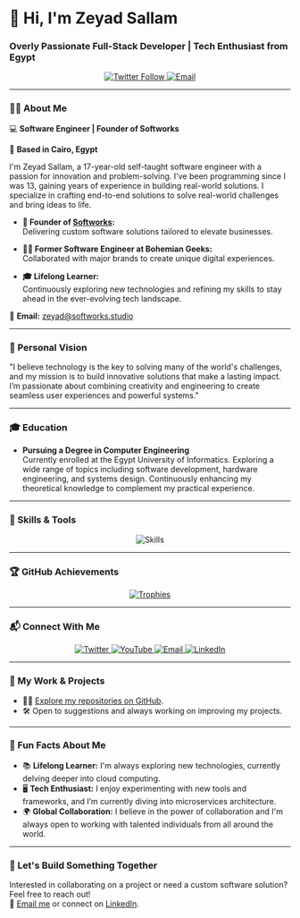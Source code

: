 # 👋 Hi, I'm Zeyad Sallam
### Overly Passionate Full-Stack Developer | Tech Enthusiast from Egypt

<p align="center">
  <a href="https://twitter.com/zeyadsallam0" target="_blank">
    <img src="https://img.shields.io/twitter/follow/zeyadsallam0?logo=twitter&style=for-the-badge" alt="Twitter Follow" />
  </a>
  <a href="mailto:zeyadsallam20@gmail.com">
    <img src="https://img.shields.io/badge/Email-zeyadsallam20@gmail.com-red?style=for-the-badge&logo=gmail" alt="Email" />
  </a>
</p>

---

### 👨‍💻 About Me

💻 **Software Engineer | Founder of Softworks**

📍 **Based in Cairo, Egypt**  

I'm Zeyad Sallam, a 17-year-old self-taught software engineer with a passion for innovation and problem-solving. I've been programming since I was 13, gaining years of experience in building real-world solutions. I specialize in crafting end-to-end solutions to solve real-world challenges and bring ideas to life.

- **🚀 Founder of [Softworks](https://softworks.studio):**  
  Delivering custom software solutions tailored to elevate businesses.  

- **👨‍💻 Former Software Engineer at Bohemian Geeks:**  
  Collaborated with major brands to create unique digital experiences.  

- **🎓 Lifelong Learner:**  
  Continuously exploring new technologies and refining my skills to stay ahead in the ever-evolving tech landscape.

📧 **Email:** [zeyad@softworks.studio](mailto:zeyad@softworks.studio)

---

### 🌟 Personal Vision

"I believe technology is the key to solving many of the world's challenges, and my mission is to build innovative solutions that make a lasting impact. I’m passionate about combining creativity and engineering to create seamless user experiences and powerful systems."

---

### 🎓 Education

- **Pursuing a Degree in Computer Engineering**  
  Currently enrolled at the Egypt University of Informatics. Exploring a wide range of topics including software development, hardware engineering, and systems design. Continuously enhancing my theoretical knowledge to complement my practical experience.

---

### 🚀 Skills & Tools

<p align="center">
  <img src="https://skillicons.dev/icons?i=react,nextjs,nodejs,typescript,aws,python,docker,kubernetes,flutter,firebase,graphql,linux,postgresql,mongodb" alt="Skills" />
</p>

---

### 🏆 GitHub Achievements

<p align="center">
  <a href="https://github-profile-trophy.vercel.app/?username=zeyadsallam">
    <img src="https://github-profile-trophy.vercel.app/?username=zeyadsallam&theme=radical&no-frame=true&no-bg=true&margin-w=15&margin-h=15" alt="Trophies" />
  </a>
</p>

---

### 📬 Connect With Me

<p align="center">
  <a href="https://twitter.com/zeyadsallam0" target="_blank">
    <img src="https://img.shields.io/badge/Twitter-1DA1F2?style=for-the-badge&logo=twitter&logoColor=white" alt="Twitter" />
  </a>
  <a href="https://www.youtube.com/@codatutorial" target="_blank">
    <img src="https://img.shields.io/badge/YouTube-FF0000?style=for-the-badge&logo=youtube&logoColor=white" alt="YouTube" />
  </a>
  <a href="mailto:zeyad@softworks.studio">
    <img src="https://img.shields.io/badge/Email-D14836?style=for-the-badge&logo=gmail&logoColor=white" alt="Email" />
  </a>
  <a href="https://www.linkedin.com/in/zeyad-sallam/" target="_blank">
    <img src="https://img.shields.io/badge/LinkedIn-0A66C2?style=for-the-badge&logo=linkedin&logoColor=white" alt="LinkedIn" />
  </a>
</p>

---

### 💼 My Work & Projects

- 👨‍💻 [Explore my repositories on GitHub](https://github.com/zeyadsallam?tab=repositories).
- 🛠️ Open to suggestions and always working on improving my projects.

---

### 🌟 Fun Facts About Me

- 📚 **Lifelong Learner:** I'm always exploring new technologies, currently delving deeper into cloud computing.
- 🖥️ **Tech Enthusiast:** I enjoy experimenting with new tools and frameworks, and I’m currently diving into microservices architecture.
- 🌍 **Global Collaboration:** I believe in the power of collaboration and I'm always open to working with talented individuals from all around the world.

---

### 🚀 Let's Build Something Together

Interested in collaborating on a project or need a custom software solution? Feel free to reach out!  
📧 [Email me](mailto:zeyad@softworks.studio) or connect on [LinkedIn](https://www.linkedin.com/in/zeyad-sallam/).
